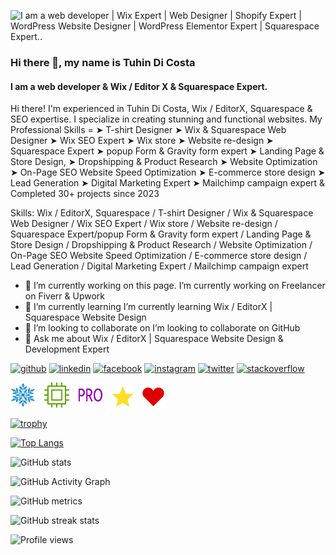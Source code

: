 ![I am a web developer | Wix Expert | Web Designer | Shopify Expert | WordPress Website Designer | WordPress Elementor Expert | Squarespace Expert..](https://media.licdn.com/dms/image/D5616AQEIFlpB591m_w/profile-displaybackgroundimage-shrink_350_1400/0/1694208179002?e=1699488000&v=beta&t=O2QQbOFqqZmRxDRX5yhXBGxjRiOzR2OiMWIQxi_Bido)

### Hi there 👋, my name is Tuhin Di Costa
#### I am a web developer & Wix / Editor X & Squarespace Expert.


Hi there! 
I'm experienced in Tuhin Di Costa, Wix / EditorX, Squarespace & SEO expertise. I specialize in creating stunning and functional websites. My Professional Skills = ➤ T-shirt Designer ➤ Wix & Squarespace Web Designer ➤ Wix SEO Expert ➤ Wix store ➤ Website re-design ➤ Squarespace Expert ➤ popup Form & Gravity form expert ➤ Landing Page & Store Design, ➤ Dropshipping & Product Research ➤ Website Optimization ➤ On-Page SEO Website Speed Optimization ➤ E-commerce store design ➤ Lead Generation ➤ Digital Marketing Expert ➤ Mailchimp campaign expert & Completed 30+ projects since 2023

Skills: Wix / EditorX, Squarespace / T-shirt Designer / Wix & Squarespace Web Designer / Wix SEO Expert / Wix store / Website re-design / Squarespace Expert/popup Form & Gravity form expert / Landing Page & Store Design / Dropshipping & Product Research / Website Optimization / On-Page SEO Website Speed Optimization / E-commerce store design / Lead Generation / Digital Marketing Expert / Mailchimp campaign expert

- 🔭 I’m currently working on this page. I’m currently working on Freelancer on Fiverr & Upwork 
- 🌱 I’m currently learning I’m currently learning Wix / EditorX | Squarespace Website Design 
- 👯 I’m looking to collaborate on I’m looking to collaborate on GitHub 
- 💬 Ask me about  Wix / EditorX | Squarespace Website Design & Development Expert 


[<img src='https://cdn.jsdelivr.net/npm/simple-icons@3.0.1/icons/github.svg' alt='github' height='40'>](https://github.com/https://github.com/TuhinDiCosta)  [<img src='https://cdn.jsdelivr.net/npm/simple-icons@3.0.1/icons/linkedin.svg' alt='linkedin' height='40'>](https://www.linkedin.com/in/https://www.linkedin.com/in/tuhindicosta//)  [<img src='https://cdn.jsdelivr.net/npm/simple-icons@3.0.1/icons/facebook.svg' alt='facebook' height='40'>](https://www.facebook.com/https://www.facebook.com/tuhin.dicosta.3)  [<img src='https://cdn.jsdelivr.net/npm/simple-icons@3.0.1/icons/instagram.svg' alt='instagram' height='40'>](https://www.instagram.com/https://www.instagram.com/tuhindicosta//)  [<img src='https://cdn.jsdelivr.net/npm/simple-icons@3.0.1/icons/twitter.svg' alt='twitter' height='40'>](https://twitter.com/https://twitter.com/DcostaTuhin)  [<img src='https://cdn.jsdelivr.net/npm/simple-icons@3.0.1/icons/stackoverflow.svg' alt='stackoverflow' height='40'>](https://stackoverflow.com/users/https://stackoverflow.com/users/17204405/tuhin-di-costa)  

<a href='https://archiveprogram.github.com/'><img src='https://raw.githubusercontent.com/acervenky/animated-github-badges/master/assets/acbadge.gif' width='40' height='40'></a> <a href='https://docs.github.com/en/developers'><img src='https://raw.githubusercontent.com/acervenky/animated-github-badges/master/assets/devbadge.gif' width='40' height='40'></a> <a href='https://github.com/pricing'><img src='https://raw.githubusercontent.com/acervenky/animated-github-badges/master/assets/pro.gif' width='40' height='40'></a> <a href='https://stars.github.com/'><img src='https://raw.githubusercontent.com/acervenky/animated-github-badges/master/assets/starbadge.gif' width='35' height='35'></a> <a href='https://docs.github.com/en/github/supporting-the-open-source-community-with-github-sponsors'><img src='https://raw.githubusercontent.com/acervenky/animated-github-badges/master/assets/sponsorbadge.gif' width='35' height='35'></a> 

[![trophy](https://github-profile-trophy.vercel.app/?username=https://github.com/TuhinDiCosta)](https://github.com/ryo-ma/github-profile-trophy)

[![Top Langs](https://github-readme-stats.vercel.app/api/top-langs/?username=https://github.com/TuhinDiCosta)](https://github.com/anuraghazra/github-readme-stats)

![GitHub stats](https://github-readme-stats.vercel.app/api?username=https://github.com/TuhinDiCosta&show_icons=true&count_private=true)  

![GitHub Activity Graph](https://activity-graph.herokuapp.com/graph?username=https://github.com/TuhinDiCosta)  

![GitHub metrics](https://metrics.lecoq.io/https://github.com/TuhinDiCosta)  

![GitHub streak stats](https://streak-stats.demolab.com/?user=https://github.com/TuhinDiCosta)  

![Profile views](https://gpvc.arturio.dev/https://github.com/TuhinDiCosta)  
